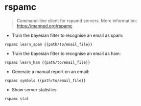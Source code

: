 # rspamc

> Command-line client for rspamd servers.
> More information: <https://manned.org/rspamc>

- Train the bayesian filter to recognise an email as spam:

`rspamc learn_spam {{path/to/email_file}}`

- Train the bayesian filter to recognise an email as ham:

`rspamc learn_ham {{path/to/email_file}}`

- Generate a manual report on an email:

`rspamc symbols {{path/to/email_file}}`

- Show server statistics:

`rspamc stat`
